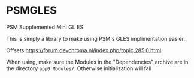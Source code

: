 # PSMGLES
PSM Supplemented Mini GL ES

This is simply a library to make using PSM's GLES implimentation easier.

Offsets https://forum.devchroma.nl/index.php/topic,285.0.html

When using, make sure the Modules in the "Dependencies" archive are in the directory `app0:Modules/`. Otherwise initialization will fail
